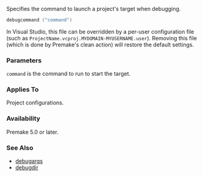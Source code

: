 Specifies the command to launch a project's target when debugging.

```lua
debugcommand ("command")
```

In Visual Studio, this file can be overridden by a per-user configuration file (such as `ProjectName.vcproj.MYDOMAIN-MYUSERNAME.user`). Removing this file (which is done by Premake's clean action) will restore the default settings.

### Parameters ###

`command` is the command to run to start the target.

### Applies To ###

Project configurations.

### Availability ###

Premake 5.0 or later.

### See Also ###

* [debugargs](debugargs.md)
* [debugdir](debugdir.md)
